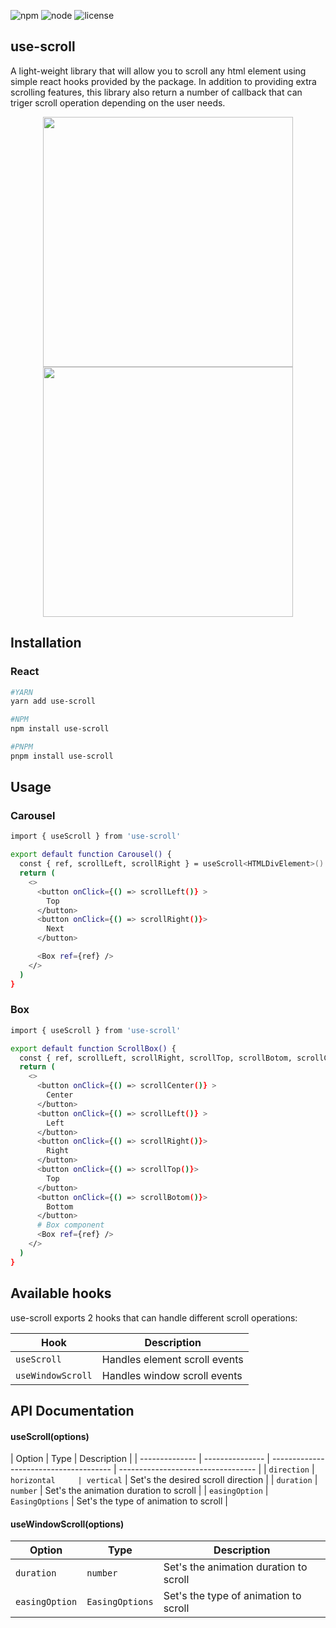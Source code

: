 ![npm](https://img.shields.io/npm/v/scroll-js)
![node](https://img.shields.io/node/v/scroll-js)
![license](https://img.shields.io/npm/l/scroll-js)

## use-scroll

A light-weight library that will allow you to scroll any html element using simple react hooks provided by the package.
In addition to providing extra scrolling features, this library also return a number of callback that can triger scroll operation depending on the user needs.

<p align="middle">
  <img src="https://s9.gifyu.com/images/ezgif.com-gif-maker3092e8916a41884d.gif" width="400"/>
  <img src="https://s3.gifyu.com/images/ezgif.com-gif-maker-1c4ee7c66dcd4dd01.gif" width="400"/>
</p>

## Installation

### React

```bash
#YARN
yarn add use-scroll

#NPM
npm install use-scroll

#PNPM
pnpm install use-scroll

```

## Usage

### Carousel

```bash
import { useScroll } from 'use-scroll'

export default function Carousel() {
  const { ref, scrollLeft, scrollRight } = useScroll<HTMLDivElement>()
  return (
    <>
      <button onClick={() => scrollLeft()} >
        Top
      </button>
      <button onClick={() => scrollRight()}>
        Next
      </button>

      <Box ref={ref} />
    </>
  )
}
```

### Box

```bash
import { useScroll } from 'use-scroll'

export default function ScrollBox() {
  const { ref, scrollLeft, scrollRight, scrollTop, scrollBotom, scrollCenter } = useScroll<HTMLDivElement>()
  return (
    <>
      <button onClick={() => scrollCenter()} >
        Center
      </button>
      <button onClick={() => scrollLeft()} >
        Left
      </button>
      <button onClick={() => scrollRight()}>
        Right
      </button>
      <button onClick={() => scrollTop()}>
        Top
      </button>
      <button onClick={() => scrollBotom()}>
        Bottom
      </button>
      # Box component
      <Box ref={ref} />
    </>
  )
}
```

## Available hooks

use-scroll exports 2 hooks that can handle different scroll operations:

| Hook              | Description                   |
| ----------------- | ----------------------------- |
| `useScroll`       | Handles element scroll events |
| `useWindowScroll` | Handles window scroll events  |

## API Documentation

#### useScroll(options)

| Option         | Type            | Description                            |
| -------------- | --------------- | -------------------------------------- | ---------------------------------- |
| `direction`    | `horizontal     | vertical`                              | Set's the desired scroll direction |
| `duration`     | `number`        | Set's the animation duration to scroll |
| `easingOption` | `EasingOptions` | Set's the type of animation to scroll  |

#### useWindowScroll(options)

| Option         | Type            | Description                            |
| -------------- | --------------- | -------------------------------------- |
| `duration`     | `number`        | Set's the animation duration to scroll |
| `easingOption` | `EasingOptions` | Set's the type of animation to scroll  |
